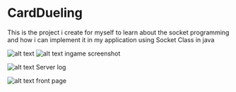 # CardDueling
This is the project i create for myself to learn about the socket programming and how i can implement it in my application
using Socket Class in java

![alt text](https://i.imgur.com/sG5lg73.jpg)
![alt text](https://i.imgur.com/lRQJ01T.jpg)
ingame screenshot

![alt text](https://i.imgur.com/BfIl60H.jpg)
Server log

![alt text](https://i.imgur.com/uKvUQKA.jpg)
front page
